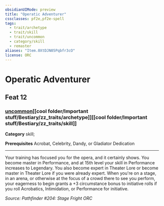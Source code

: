 ```yaml
---
obsidianUIMode: preview
title: "Operatic Adventurer"
cssclasses: pf2e,pf2e-spell
tags:
  - trait/archetype
  - trait/skill
  - trait/uncommon
  - category/skill
  - remaster
aliases: "Item.0XtDJN05Pqbfr3cO"
license: ORC
---
```

# Operatic Adventurer
## Feat 12
### [uncommon](cool%20folder/Important%20stuff/Bestiary/zz_traits/uncommon.md "Uncommon Rarity Trait")[[cool folder/Important stuff/Bestiary/zz_traits/archetype]][[cool folder/Important stuff/Bestiary/zz_traits/skill]]

**Category** skill; 



**Prerequisites** Acrobat, Celebrity, Dandy, or Gladiator Dedication
* * *
Your training has focused you for the opera, and it certainly shows. You become master in Performance, and at 15th level your skill in Performance increases to Legendary. You also become expert in Theater Lore or become master in Theater Lore if you were already expert. When you're on a stage, in an arena, or otherwise at the focus of a crowd there to see you perform, your eagerness to begin grants a +3 circumstance bonus to initiative rolls if you roll Acrobatics, Intimidation, or Performance for initiative.

*Source: Pathfinder #204: Stage Fright*
*ORC*